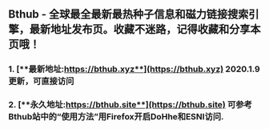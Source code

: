 ## **Bthub - 全球最全最新最热种子信息和磁力链接搜索引擎，最新地址发布页。收藏不迷路，记得收藏和分享本页哦！**
### 1. [**最新地址:https://bthub.xyz**](https://bthub.xyz) **2020.1.9更新，可直接访问**

### 2. [**永久地址:https://bthub.site**](https://bthub.site) **可参考Bthub站中的“使用方法”用Firefox开启DoHhe和ESNI访问.**
      


